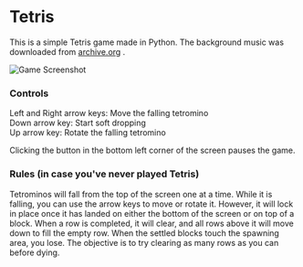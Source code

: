 # Tetris

This is a simple Tetris game made in Python. The background music was downloaded from [archive.org](https://archive.org/details/TetrisThemeMusic) .

![Game Screenshot](https://user-images.githubusercontent.com/96622265/172145796-f4b35c2a-b008-4ca7-bac3-02751f686769.png)

### Controls

Left and Right arrow keys: Move the falling tetromino  
Down arrow key: Start soft dropping  
Up arrow key: Rotate the falling tetromino

Clicking the button in the bottom left corner of the screen pauses the game.

### Rules (in case you've never played Tetris)

Tetrominos will fall from the top of the screen one at a time. While it is falling, you can use the arrow keys to move or rotate it. However, it will lock in place once it has landed on either the bottom of the screen or on top of a block. When a row is completed, it will clear, and all rows above it will move down to fill the empty row. When the settled blocks touch the spawning area, you lose. The objective is to try clearing as many rows as you can before dying.
